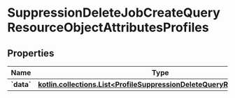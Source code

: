 
# SuppressionDeleteJobCreateQueryResourceObjectAttributesProfiles

## Properties
| Name | Type | Description | Notes |
| ------------ | ------------- | ------------- | ------------- |
| **&#x60;data&#x60;** | [**kotlin.collections.List&lt;ProfileSuppressionDeleteQueryResourceObject&gt;**](ProfileSuppressionDeleteQueryResourceObject.md) |  |  |



